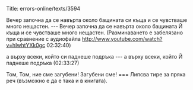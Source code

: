 Title: errors-online/texts/3594

Вечер започна да се навърта около бащината си къща и се чувстваше много нещастен. --- Вечер започна да се навърта около бащината Й къща и се чувстваше много нещастен. (Разминаването е забелязано при сравнение с аудиофайла http://www.youtube.com/watch?v=hIwhtYXk0gc 02:32:40)

а върху всеки, който си паднеше подръка --- а върху всеки, който Й паднеше подръка (02:33:27)

Том, Том, ние сме загубени! Загубени сме! === Липсва тире за пряка реч (възможно е да е така и в книгата).
